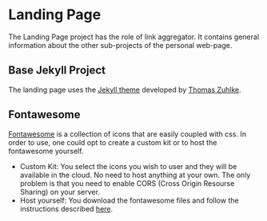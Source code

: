 # Landing Page

The Landing Page project has the role of link aggregator. It contains general
information about the other sub-projects of the personal web-page.

## Base Jekyll Project

The landing page uses the [Jekyll theme](https://github.com/tzuehlke/jekyll-uno-timeline)
developed by [Thomas Zuhlke](https://github.com/tzuehlke).

## Fontawesome

[Fontawesome](https://fontawesome.com/) is a collection of icons that are easily coupled
with css. In order to use, one could opt to create a custom kit or to host the
fontawesome yourself. 

- Custom Kit: You select the icons you wish to user and they will be available in 
the cloud. No need to host anything at your own. The only problem is that you need
to enable CORS (Cross Origin Resourse Sharing) on your server.
- Host yourself: You download the fontawesome files and follow the instructions
described [here](https://fontawesome.com/docs/web/setup/host-yourself/webfonts). 


